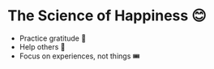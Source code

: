 # The Science of Happiness 😊  
- Practice gratitude 🙏  
- Help others 🤝  
- Focus on experiences, not things 🎟️  
